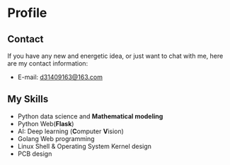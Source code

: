 <!--### Hi there 👋

<!--
**SamuraiBUPT/SamuraiBUPT** is a ✨ _special_ ✨ repository because its `README.md` (this file) appears on your GitHub profile.
Here are some ideas to get you started:
- 🔭 I’m currently working on ...
- 🌱 I’m currently learning ...
- 👯 I’m looking to collaborate on ...
- 🤔 I’m looking for help with ...
- 💬 Ask me about ...
- 📫 How to reach me: ...
- 😄 Pronouns: ...
- ⚡ Fun fact: ...
-->

# Profile
## Contact
If you have any new and energetic idea, or just want to chat with me, here are my contact information:
- E-mail: d31409163@163.com
## My Skills
- Python data science and **Mathematical modeling**
- Python Web(**Flask**)
- AI: Deep learning (**C**omputer **V**ision)
- Golang Web programming
- Linux Shell & Operating System Kernel design
- PCB design
###

